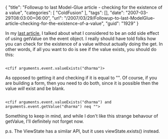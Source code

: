 {
	"title": "Followup to last Model-Glue article - checking for the existence of a value",
	"categories": [
		"ColdFusion"
	],
	"tags": [],
	"date": "2007-03-29T08:03:00+06:00",
	"url": "/2007/03/29/Followup-to-last-ModelGlue-article-checking-for-the-existence-of-a-value",
	"guid": "1929"
}

In my <a href="http://ray.camdenfamily.com/index.cfm/2007/3/27/Interesting-ModelGlue-Feature-to-watch-out-for">last article</a>, I talked about what I considered to be an odd side effect of using getValue on the event object. I really should have told folks how you can check for the existence of a value without actually doing the get. In other words, if all you want to do is see if the value exists, you should do this:

<code>
&lt;cfif arguments.event.valueExists("dharma")&gt;
</code>

As opposed to getting it and checking if it is equal to "". Of course, if you are building a form, then you need to do both, since it is possible then the value <i>will</i> exist and be blank.

<code>
&lt;cfif arguments.event.valueExists("dharma") and arguments.event.getValue("dharma") neq ""&gt;
</code>

Something to keep in mind, and while I don't like this strange behavour of getValue, I'll definitely not forget now.

p.s. The ViewState has a similar API, but it uses viewState.exists() instead.